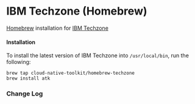 # IBM Techzone (Homebrew)

[Homebrew](https://brew.sh/) installation for [IBM Techzone](https://github.com/cloud-native-toolkit/atkcli-release)

#### Installation

To install the latest version of IBM Techzone into `/usr/local/bin`, run the following:

```shell
brew tap cloud-native-toolkit/homebrew-techzone
brew install atk
```


### Change Log

